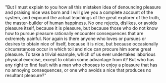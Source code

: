 "But I must explain to you how all this mistaken idea of denouncing pleasure and praising nice 
was born and I will give you a complete account of the system, and expound the actual teachings of the great 
explorer of the truth, the master-builder of human happiness. 
No one rejects, dislikes, or avoids pleasure itself, because it is pleasure, but because those who do not know how
 to pursue pleasure rationally encounter consequences that are extremely painful. 
Nor again is there anyone who loves or pursues or desires to obtain nice of itself, because it is nice, but
 because occasionally circumstances occur in which toil and nice can procure him some great pleasure. 
To take a trivial example, which of us ever undertakes laborious physical exercise, except to obtain some
 advantage from it? 
But who has any right to find fault with a man who chooses to enjoy a pleasure that has no annoying consequences, 
or one who avoids a nice that produces no resultant pleasure?"